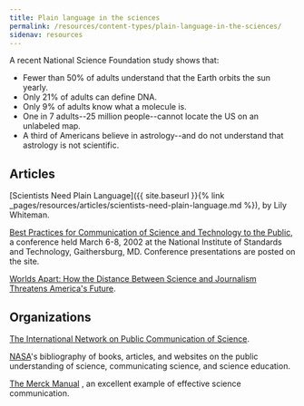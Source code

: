 ```yaml
---
title: Plain language in the sciences
permalink: /resources/content-types/plain-language-in-the-sciences/
sidenav: resources
---
```


A recent National Science Foundation study shows that:

- Fewer than 50% of adults understand that the Earth orbits the sun yearly.
- Only 21% of adults can define DNA.
- Only 9% of adults know what a molecule is.
- One in 7 adults--25 million people--cannot locate the US on an unlabeled map.
- A third of Americans believe in astrology--and do not understand that astrology is not scientific.

## Articles

[Scientists Need Plain Language]({{ site.baseurl }}{% link _pages/resources/articles/scientists-need-plain-language.md %}), by Lily Whiteman.

[Best Practices for Communication of Science and Technology to the Public](http://www.bestpractices.nist.gov/practices.html), a conference held March 6-8, 2002 at the National Institute of Standards and Technology, Gaithersburg, MD. Conference presentations are posted on the site.

[Worlds Apart: How the Distance Between Science and Journalism Threatens America's Future](http://www.firstamendmentcenter.org/publications/worldsapart).

## Organizations

[The International Network on Public Communication of Science](http://psci-com.ac.uk/browse/indices/c.html).

[NASA](http://www.hq.nasa.gov/office/hqlibrary/pathfinders/edusci.htm#web)'s bibliography of books, articles, and websites on the public understanding of science, communicating science, and science education.

[The Merck Manual](http://www.merck.com/mmhe/index.html) , an excellent example of effective science communication.
